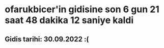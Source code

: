 # ofarukbicer'in gidisine son 6 gun 21 saat 48 dakika 12 saniye kaldi

## Gidis tarihi: 30.09.2022 :(
